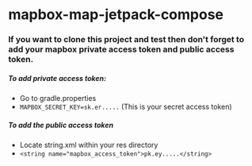 # mapbox-map-jetpack-compose

### If you want to clone this project and test then don't forget to add your mapbox private access token and public access token.

##### To add private access token:
  - Go to gradle.properties
  - ```MAPBOX_SECRET_KEY=sk.er.....``` (This is your secret access token)
  
##### To add the public access token
  - Locate string.xml within your res directory
  - ```<string name="mapbox_access_token">pk.ey.....</string>```
